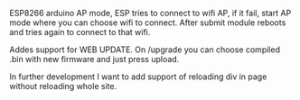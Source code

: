 ESP8266 arduino AP mode,
ESP tries to connect to wifi AP, if it fail, start AP mode where you can choose wifi to connect. After submit module reboots and tries again to connect to that wifi.

Addes support for WEB UPDATE. On /upgrade you can choose compiled .bin with new firmware and just press upload.

In further development I want to add support of reloading div in page without reloading whole site.
